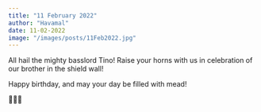 ```yaml
---
title: "11 February 2022"
author: "Havamal"
date: 11-02-2022
image: "/images/posts/11Feb2022.jpg"
---
```


All hail the mighty basslord Tino! Raise your horns with us in celebration of our brother in the shield wall!

Happy birthday, and may your day be filled with mead!

🤘🍻🤘